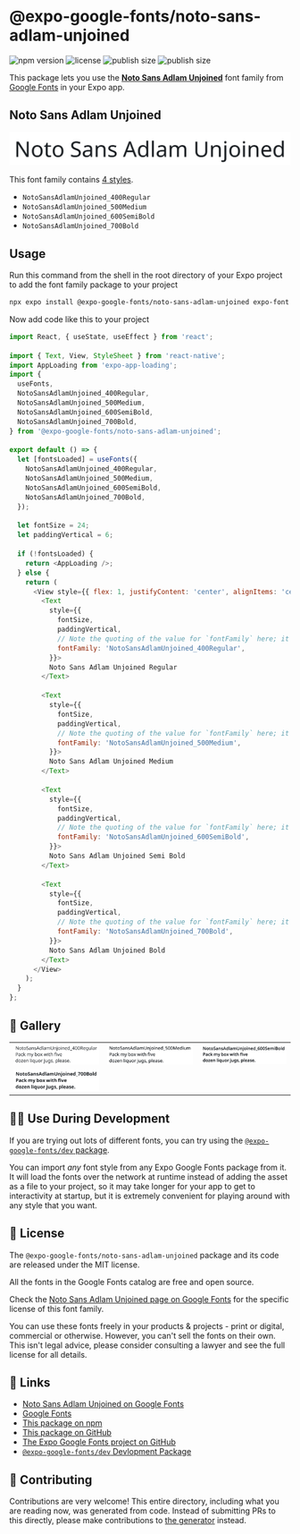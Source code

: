 # @expo-google-fonts/noto-sans-adlam-unjoined

![npm version](https://flat.badgen.net/npm/v/@expo-google-fonts/noto-sans-adlam-unjoined)
![license](https://flat.badgen.net/github/license/expo/google-fonts)
![publish size](https://flat.badgen.net/packagephobia/install/@expo-google-fonts/noto-sans-adlam-unjoined)
![publish size](https://flat.badgen.net/packagephobia/publish/@expo-google-fonts/noto-sans-adlam-unjoined)

This package lets you use the [**Noto Sans Adlam Unjoined**](https://fonts.google.com/specimen/Noto+Sans+Adlam+Unjoined) font family from [Google Fonts](https://fonts.google.com/) in your Expo app.

## Noto Sans Adlam Unjoined

![Noto Sans Adlam Unjoined](./font-family.png)

This font family contains [4 styles](#-gallery).

- `NotoSansAdlamUnjoined_400Regular`
- `NotoSansAdlamUnjoined_500Medium`
- `NotoSansAdlamUnjoined_600SemiBold`
- `NotoSansAdlamUnjoined_700Bold`

## Usage

Run this command from the shell in the root directory of your Expo project to add the font family package to your project
```sh
npx expo install @expo-google-fonts/noto-sans-adlam-unjoined expo-font expo-app-loading
```

Now add code like this to your project
```js
import React, { useState, useEffect } from 'react';

import { Text, View, StyleSheet } from 'react-native';
import AppLoading from 'expo-app-loading';
import {
  useFonts,
  NotoSansAdlamUnjoined_400Regular,
  NotoSansAdlamUnjoined_500Medium,
  NotoSansAdlamUnjoined_600SemiBold,
  NotoSansAdlamUnjoined_700Bold,
} from '@expo-google-fonts/noto-sans-adlam-unjoined';

export default () => {
  let [fontsLoaded] = useFonts({
    NotoSansAdlamUnjoined_400Regular,
    NotoSansAdlamUnjoined_500Medium,
    NotoSansAdlamUnjoined_600SemiBold,
    NotoSansAdlamUnjoined_700Bold,
  });

  let fontSize = 24;
  let paddingVertical = 6;

  if (!fontsLoaded) {
    return <AppLoading />;
  } else {
    return (
      <View style={{ flex: 1, justifyContent: 'center', alignItems: 'center' }}>
        <Text
          style={{
            fontSize,
            paddingVertical,
            // Note the quoting of the value for `fontFamily` here; it expects a string!
            fontFamily: 'NotoSansAdlamUnjoined_400Regular',
          }}>
          Noto Sans Adlam Unjoined Regular
        </Text>

        <Text
          style={{
            fontSize,
            paddingVertical,
            // Note the quoting of the value for `fontFamily` here; it expects a string!
            fontFamily: 'NotoSansAdlamUnjoined_500Medium',
          }}>
          Noto Sans Adlam Unjoined Medium
        </Text>

        <Text
          style={{
            fontSize,
            paddingVertical,
            // Note the quoting of the value for `fontFamily` here; it expects a string!
            fontFamily: 'NotoSansAdlamUnjoined_600SemiBold',
          }}>
          Noto Sans Adlam Unjoined Semi Bold
        </Text>

        <Text
          style={{
            fontSize,
            paddingVertical,
            // Note the quoting of the value for `fontFamily` here; it expects a string!
            fontFamily: 'NotoSansAdlamUnjoined_700Bold',
          }}>
          Noto Sans Adlam Unjoined Bold
        </Text>
      </View>
    );
  }
};

```

## 🔡 Gallery


||||
|-|-|-|
|![NotoSansAdlamUnjoined_400Regular](./NotoSansAdlamUnjoined_400Regular.ttf.png)|![NotoSansAdlamUnjoined_500Medium](./NotoSansAdlamUnjoined_500Medium.ttf.png)|![NotoSansAdlamUnjoined_600SemiBold](./NotoSansAdlamUnjoined_600SemiBold.ttf.png)||
|![NotoSansAdlamUnjoined_700Bold](./NotoSansAdlamUnjoined_700Bold.ttf.png)||||


## 👩‍💻 Use During Development

If you are trying out lots of different fonts, you can try using the [`@expo-google-fonts/dev` package](https://github.com/expo/google-fonts/tree/master/font-packages/dev#readme).

You can import *any* font style from any Expo Google Fonts package from it. It will load the fonts
over the network at runtime instead of adding the asset as a file to your project, so it may take longer
for your app to get to interactivity at startup, but it is extremely convenient
for playing around with any style that you want.

## 📖 License

The `@expo-google-fonts/noto-sans-adlam-unjoined` package and its code are released under the MIT license.

All the fonts in the Google Fonts catalog are free and open source.

Check the [Noto Sans Adlam Unjoined page on Google Fonts](https://fonts.google.com/specimen/Noto+Sans+Adlam+Unjoined) for the specific license of this font family.

You can use these fonts freely in your products & projects - print or digital, commercial or otherwise. However, you can't sell the fonts on their own. This isn't legal advice, please consider consulting a lawyer and see the full license for all details.

## 🔗 Links

- [Noto Sans Adlam Unjoined on Google Fonts](https://fonts.google.com/specimen/Noto+Sans+Adlam+Unjoined)
- [Google Fonts](https://fonts.google.com/)
- [This package on npm](https://www.npmjs.com/package/@expo-google-fonts/noto-sans-adlam-unjoined)
- [This package on GitHub](https://github.com/expo/google-fonts/tree/master/font-packages/noto-sans-adlam-unjoined)
- [The Expo Google Fonts project on GitHub](https://github.com/expo/google-fonts)
- [`@expo-google-fonts/dev` Devlopment Package](https://github.com/expo/google-fonts/tree/master/font-packages/dev)

## 🤝 Contributing

Contributions are very welcome! This entire directory, including what you are reading now, was generated from code. Instead of submitting PRs to this directly, please make contributions to [the generator](https://github.com/expo/google-fonts/tree/master/packages/generator) instead.
